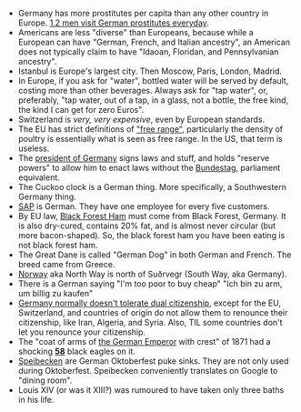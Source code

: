 - Germany has more prostitutes per capita than any other country in Europe. [1.2 men visit German prostitutes everyday](http://s.telegraph.co.uk/graphics/projects/welcome-to-paradise/).
- Americans are less "diverse" than Europeans, because while a European can have "German, French, and Italian ancestry", an American does not typically claim to have "Idaoan, Floridan, and Pennsylvanian ancestry".
- Istanbul is Europe's largest city. Then Moscow, Paris, London, Madrid.
- In Europe, if you ask for "water", bottled water will be served by default, costing more than other beverages. Always ask for "tap water", or, preferably, "tap water, out of a tap, in a glass, not a bottle, the free kind, the kind I can get for zero Euros".
- Switzerland is _very, very expensive_, even by European standards.
- The EU has strict definitions of ["free range"](https://en.wikipedia.org/wiki/Free_range#European_Union), particularly the density of poultry is essentially what is seen as free range. In the US, that term is useless.
- The [president of Germany](https://en.wikipedia.org/wiki/President_of_Germany) signs laws and stuff, and holds "reserve powers" to allow him to enact laws without the [Bundestag](https://en.wikipedia.org/wiki/Bundestag), parliament equivalent.
- The Cuckoo clock is a German thing. More specifically, a Southwestern Germany thing.
- [SAP](https://en.wikipedia.org/wiki/SAP_SE) is German. They have one employee for every five customers.
- By EU law, [Black Forest Ham](https://en.wikipedia.org/wiki/Black_Forest_ham) must come from Black Forest, Germany. It is also dry-cured, contains 20% fat, and is almost never circular (but more bacon-shaped). So, the black forest ham you have been eating is not black forest ham.
- The Great Dane is called "German Dog" in both German and French. The breed came from Greece.
- [Norway](https://en.wikipedia.org/wiki/Norway) aka North Way is north of Suðrvegr (South Way, aka Germany).
- There is a German saying "I'm too poor to buy cheap" "Ich bin zu arm, um billig zu kaufen"
- [Germany normally doesn't tolerate dual citizenship](https://en.wikipedia.org/wiki/German_nationality_law#Dual_citizenship), except for the EU, Switzerland, and countries of origin do not allow them to renounce their citizenship, like Iran, Algeria, and Syria. Also, TIL some countries don't let you renounce your citizenship.
- The "coat of arms of [the German Emperor](https://en.wikipedia.org/wiki/William_I,_German_Emperor) with crest" of 1871 had a shocking [**58**](https://upload.wikimedia.org/wikipedia/commons/d/d6/Wappen_Deutsches_Reich_-_Wappen_des_Kaisers_mit_Helmkleinod.svg) black eagles on it.
- [Speibecken](http://de.wikipedia.org/wiki/Speibecken) are German Oktoberfest puke sinks. They are not only used during Oktoberfest. Speibecken conveniently translates on Google to "dining room".
- Louis XIV (or was it XIII?) was rumoured to have taken only three baths in his life.

